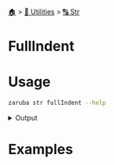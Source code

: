 <!--startTocHeader-->
[🏠](../../README.md) > [🔧 Utilities](../README.md) > [🔠 Str](README.md)
# FullIndent
<!--endTocHeader-->

# Usage

<!--startCode-->
```bash
zaruba str fullIndent --help
```
 
<details>
<summary>Output</summary>
 
```````
indent multi-line string, include first line

Usage:
  zaruba str fullIndent <string> <indentation> [flags]

Flags:
  -h, --help   help for fullIndent
```````
</details>
<!--endCode-->

# Examples


<!--startTocSubtopic-->

<!--endTocSubtopic-->